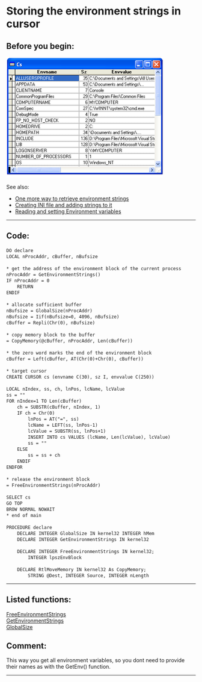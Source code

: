 <link rel="stylesheet" type="text/css" href="../css/win32api.css">  
<link rel="stylesheet" href="https://cdnjs.cloudflare.com/ajax/libs/font-awesome/4.7.0/css/font-awesome.min.css">

# Storing the environment strings in cursor

## Before you begin:
![](../images/envstrings.png)  

See also:

* [One more way to retrieve environment strings](sample_132.md)  
* [Creating INI file and adding strings to it](sample_137.md)  
* [Reading and setting Environment variables](sample_152.md)  

  
***  


## Code:
```foxpro  
DO declare
LOCAL nProcAddr, cBuffer, nBufsize

* get the address of the environment block of the current process
nProcAddr = GetEnvironmentStrings()
IF nProcAddr = 0
	RETURN
ENDIF

* allocate sufficient buffer
nBufsize = GlobalSize(nProcAddr)
nBufsize = Iif(nBufsize=0, 4096, nBufsize)
cBuffer = Repli(Chr(0), nBufsize)
	
* copy memory block to the buffer
= CopyMemory(@cBuffer, nProcAddr, Len(cBuffer))

* the zero word marks the end of the environment block
cBuffer = Left(cBuffer, AT(Chr(0)+Chr(0), cBuffer))

* target cursor
CREATE CURSOR cs (envname C(30), sz I, envvalue C(250))

LOCAL nIndex, ss, ch, lnPos, lcName, lcValue
ss = ""
FOR nIndex=1 TO Len(cBuffer)
	ch = SUBSTR(cBuffer, nIndex, 1)
	IF ch = Chr(0)
		lnPos = AT("=", ss)
		lcName = LEFT(ss, lnPos-1)
		lcValue = SUBSTR(ss, lnPos+1)
		INSERT INTO cs VALUES (lcName, Len(lcValue), lcValue)
		ss = ""
	ELSE
		ss = ss + ch
	ENDIF
ENDFOR

* release the environment block
= FreeEnvironmentStrings(nProcAddr)

SELECT cs
GO TOP
BROW NORMAL NOWAIT
* end of main

PROCEDURE declare
	DECLARE INTEGER GlobalSize IN kernel32 INTEGER hMem
	DECLARE INTEGER GetEnvironmentStrings IN kernel32

	DECLARE INTEGER FreeEnvironmentStrings IN kernel32;
		INTEGER lpszEnvBlock

  	DECLARE RtlMoveMemory IN kernel32 As CopyMemory;
		STRING @Dest, INTEGER Source, INTEGER nLength  
```  
***  


## Listed functions:
[FreeEnvironmentStrings](../libraries/kernel32/FreeEnvironmentStrings.md)  
[GetEnvironmentStrings](../libraries/kernel32/GetEnvironmentStrings.md)  
[GlobalSize](../libraries/kernel32/GlobalSize.md)  

## Comment:
This way you get all environment variables, so you dont need to provide their names as with the GetEnv() function.  
  
***  

